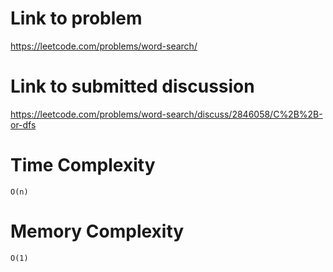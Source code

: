 # Link to problem
https://leetcode.com/problems/word-search/

# Link to submitted discussion
https://leetcode.com/problems/word-search/discuss/2846058/C%2B%2B-or-dfs

# Time Complexity
`O(n)`

# Memory Complexity
`O(1)`
